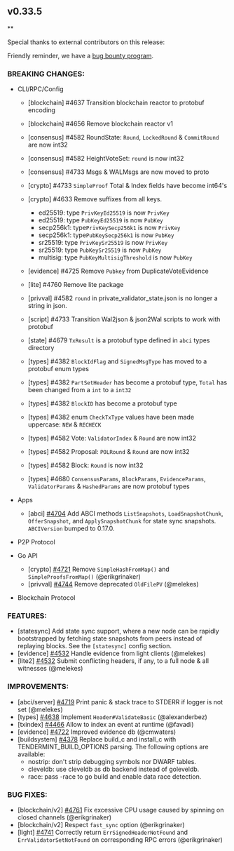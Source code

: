 ## v0.33.5

\*\*

Special thanks to external contributors on this release:

Friendly reminder, we have a [bug bounty program](https://hackerone.com/tendermint).

### BREAKING CHANGES:

- CLI/RPC/Config

  - [blockchain] \#4637 Transition blockchain reactor to protobuf encoding
  - [blockchain] \#4656 Remove blockchain reactor v1
  - [consensus] \#4582 RoundState: `Round`, `LockedRound` & `CommitRound` are now int32
  - [consensus] \#4582 HeightVoteSet: `round` is now int32
  - [consensus] \#4733 Msgs & WALMsgs are now moved to proto
  - [crypto] \#4733 `SimpleProof` Total & Index fields have become int64's
  - [crypto] \#4633 Remove suffixes from all keys.
      - ed25519: type `PrivKeyEd25519` is now `PrivKey`
      - ed25519: type `PubKeyEd25519` is now `PubKey`
      - secp256k1: type`PrivKeySecp256k1` is now `PrivKey`
      - secp256k1: type`PubKeySecp256k1` is now `PubKey`
      - sr25519: type `PrivKeySr25519` is now `PrivKey`
      - sr25519: type `PubKeySr25519` is now `PubKey`
      - multisig: type `PubKeyMultisigThreshold` is now `PubKey`

  - [evidence] \#4725 Remove `Pubkey` from DuplicateVoteEvidence
  - [lite] \#4760 Remove lite package
  - [privval] \#4582 `round` in private_validator_state.json is no longer a string in json.
  - [script] \#4733 Transition Wal2json & json2Wal scripts to work with protobuf
  - [state] \#4679 `TxResult` is a protobuf type defined in `abci` types directory
  - [types] \#4382 `BlockIdFlag` and `SignedMsgType` has moved to a protobuf enum types
  - [types] \#4382 `PartSetHeader` has become a protobuf type, `Total` has been changed from a `int` to a `int32`
  - [types] \#4382 `BlockID` has become a protobuf type
  - [types] \#4382 enum `CheckTxType` values have been made uppercase: `NEW` & `RECHECK`
  - [types] \#4582 Vote: `ValidatorIndex` & `Round` are now int32
  - [types] \#4582 Proposal: `POLRound` & `Round` are now int32
  - [types] \#4582 Block: `Round` is now int32
  - [types] \#4680 `ConsensusParams`, `BlockParams`, `EvidenceParams`, `ValidatorParams` & `HashedParams` are now protobuf types

- Apps

  - [abci] [\#4704](https://github.com/tendermint/tendermint/pull/4704) Add ABCI methods `ListSnapshots`, `LoadSnapshotChunk`, `OfferSnapshot`, and `ApplySnapshotChunk` for state sync snapshots. `ABCIVersion` bumped to 0.17.0.

- P2P Protocol

- Go API

  - [crypto] [\#4721](https://github.com/tendermint/tendermint/pull/4721) Remove `SimpleHashFromMap()` and `SimpleProofsFromMap()` (@erikgrinaker)
  - [privval] [\#4744](https://github.com/tendermint/tendermint/pull/4744) Remove deprecated `OldFilePV` (@melekes)

- Blockchain Protocol

### FEATURES:

- [statesync] Add state sync support, where a new node can be rapidly bootstrapped by fetching state snapshots from peers instead of replaying blocks. See the `[statesync]` config section.
- [evidence] [\#4532](https://github.com/tendermint/tendermint/pull/4532) Handle evidence from light clients (@melekes)
- [lite2] [\#4532](https://github.com/tendermint/tendermint/pull/4532) Submit conflicting headers, if any, to a full node & all witnesses (@melekes)

### IMPROVEMENTS:

- [abci/server] [\#4719](https://github.com/tendermint/tendermint/pull/4719) Print panic & stack trace to STDERR if logger is not set (@melekes)
- [types] [\#4638](https://github.com/tendermint/tendermint/pull/4638) Implement `Header#ValidateBasic` (@alexanderbez)
- [txindex] [\#4466](https://github.com/tendermint/tendermint/pull/4466) Allow to index an event at runtime (@favadi)
- [evidence] [\#4722](https://github.com/tendermint/tendermint/pull/4722) Improved evidence db (@cmwaters)
- [buildsystem] [\#4378](https://github.com/tendermint/tendermint/pull/4738) Replace build_c and install_c with TENDERMINT_BUILD_OPTIONS parsing. The following options are available:
  - nostrip: don't strip debugging symbols nor DWARF tables.
  - cleveldb: use cleveldb as db backend instead of goleveldb.
  - race: pass -race to go build and enable data race detection.

### BUG FIXES:

- [blockchain/v2] [\#4761](https://github.com/tendermint/tendermint/pull/4761) Fix excessive CPU usage caused by spinning on closed channels (@erikgrinaker)
- [blockchain/v2] Respect `fast_sync` option (@erikgrinaker)
- [light] [\#4741](https://github.com/tendermint/tendermint/pull/4741) Correctly return  `ErrSignedHeaderNotFound` and `ErrValidatorSetNotFound` on corresponding RPC errors (@erikgrinaker)
